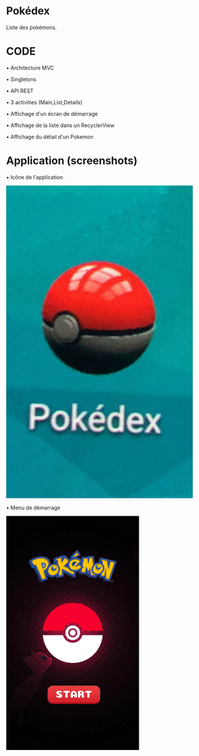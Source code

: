 # Pokédex

Liste des pokémons.

# CODE

• Architecture MVC

• Singletons

• API REST

• 3 activities (Main,List,Details)

• Affichage d'un écran de démarrage

• Affichage de la liste dans un RecyclerView

• Affichage du détail d'un Pokemon

# Application (screenshots)

• Icône de l'application

![img](https://github.com/T2Clubber/ESIEA34/blob/master/imgREAD_ME/icon.JPG)

• Menu de démarrage

![img](https://github.com/T2Clubber/ESIEA34/blob/master/imgREAD_ME/Menu.png)
